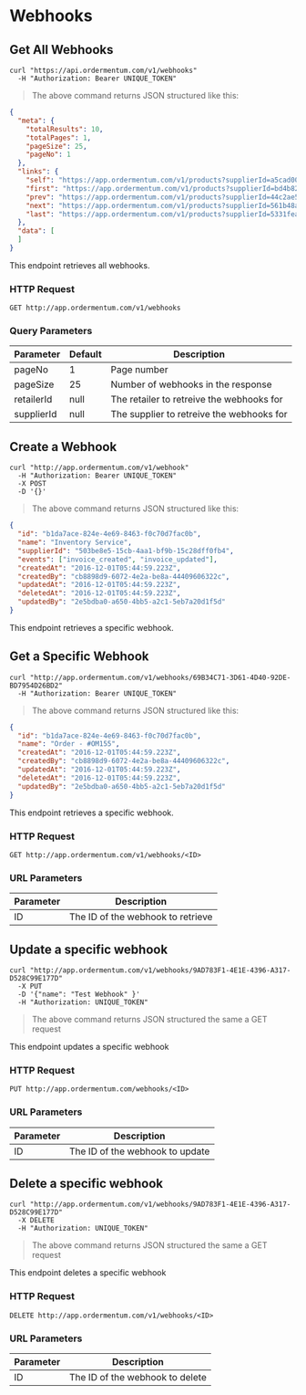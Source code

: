 
# Webhooks

## Get All Webhooks

```shell
curl "https://api.ordermentum.com/v1/webhooks"
  -H "Authorization: Bearer UNIQUE_TOKEN"
```

> The above command returns JSON structured like this:

```json
{
  "meta": {
    "totalResults": 10,
    "totalPages": 1,
    "pageSize": 25,
    "pageNo": 1
  },
  "links": {
    "self": "https://app.ordermentum.com/v1/products?supplierId=a5cad00b-0c85-4d95-ab3f-9fb1933dbeed&pageNo=3",
    "first": "https://app.ordermentum.com/v1/products?supplierId=bd4b8236-1649-49a5-aa6e-2d0f0e9407ea&pageNo=1",
    "prev": "https://app.ordermentum.com/v1/products?supplierId=44c2ae51-b2eb-4f86-b021-fc7d181f5b65&pageNo=2",
    "next": "https://app.ordermentum.com/v1/products?supplierId=561b48a5-f292-4f5c-abfe-3d7ff70ee91b&pageNo=4",
    "last": "https://app.ordermentum.com/v1/products?supplierId=5331fea9-52e3-427d-bae8-57f1b7c7edd8&pageNo=9"
  },
  "data": [
  ]
}
```

This endpoint retrieves all webhooks.

### HTTP Request

`GET http://app.ordermentum.com/v1/webhooks`

### Query Parameters

Parameter | Default | Description
--------- | ------- | -----------
pageNo | 1 | Page number
pageSize | 25 | Number of webhooks in the response
retailerId | null | The retailer to retreive the webhooks for
supplierId | null | The supplier to retreive the webhooks for


## Create a Webhook

```shell
curl "http://app.ordermentum.com/v1/webhook"
  -H "Authorization: Bearer UNIQUE_TOKEN"
  -X POST
  -D '{}'
```

> The above command returns JSON structured like this:

```json
{
  "id": "b1da7ace-824e-4e69-8463-f0c70d7fac0b",
  "name": "Inventory Service",
  "supplierId": "503be8e5-15cb-4aa1-bf9b-15c28dff0fb4",
  "events": ["invoice_created", "invoice_updated"],
  "createdAt": "2016-12-01T05:44:59.223Z",
  "createdBy": "cb8898d9-6072-4e2a-be8a-44409606322c",
  "updatedAt": "2016-12-01T05:44:59.223Z",
  "deletedAt": "2016-12-01T05:44:59.223Z",
  "updatedBy": "2e5bdba0-a650-4bb5-a2c1-5eb7a20d1f5d"
}
```

This endpoint retrieves a specific webhook.

## Get a Specific Webhook

```shell
curl "http://app.ordermentum.com/v1/webhooks/69B34C71-3D61-4D40-92DE-BD7954D26BD2"
  -H "Authorization: Bearer UNIQUE_TOKEN"
```

> The above command returns JSON structured like this:

```json
{
  "id": "b1da7ace-824e-4e69-8463-f0c70d7fac0b",
  "name": "Order - #OM155",
  "createdAt": "2016-12-01T05:44:59.223Z",
  "createdBy": "cb8898d9-6072-4e2a-be8a-44409606322c",
  "updatedAt": "2016-12-01T05:44:59.223Z",
  "deletedAt": "2016-12-01T05:44:59.223Z",
  "updatedBy": "2e5bdba0-a650-4bb5-a2c1-5eb7a20d1f5d"
}
```

This endpoint retrieves a specific webhook.

### HTTP Request

`GET http://app.ordermentum.com/v1/webhooks/<ID>`

### URL Parameters

Parameter | Description
--------- | -----------
ID | The ID of the webhook to retrieve

## Update a specific webhook

```shell
curl "http://app.ordermentum.com/v1/webhooks/9AD783F1-4E1E-4396-A317-D528C99E177D"
  -X PUT
  -D '{"name": "Test Webhook" }'
  -H "Authorization: UNIQUE_TOKEN"
```

> The above command returns JSON structured the same a GET request

This endpoint updates a specific webhook

### HTTP Request

`PUT http://app.ordermentum.com/webhooks/<ID>`

### URL Parameters

Parameter | Description
--------- | -----------
ID | The ID of the webhook to update

## Delete a specific webhook

```shell
curl "http://app.ordermentum.com/v1/webhooks/9AD783F1-4E1E-4396-A317-D528C99E177D"
  -X DELETE
  -H "Authorization: UNIQUE_TOKEN"
```

> The above command returns JSON structured the same a GET request

This endpoint deletes a specific webhook

### HTTP Request

`DELETE http://app.ordermentum.com/v1/webhooks/<ID>`

### URL Parameters

Parameter | Description
--------- | -----------
ID | The ID of the webhook to delete
